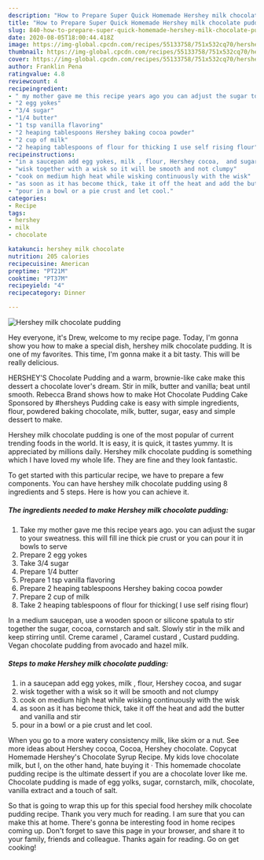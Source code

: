 ```yaml
---
description: "How to Prepare Super Quick Homemade Hershey milk chocolate pudding"
title: "How to Prepare Super Quick Homemade Hershey milk chocolate pudding"
slug: 840-how-to-prepare-super-quick-homemade-hershey-milk-chocolate-pudding
date: 2020-08-05T18:00:44.418Z
image: https://img-global.cpcdn.com/recipes/55133758/751x532cq70/hershey-milk-chocolate-pudding-recipe-main-photo.jpg
thumbnail: https://img-global.cpcdn.com/recipes/55133758/751x532cq70/hershey-milk-chocolate-pudding-recipe-main-photo.jpg
cover: https://img-global.cpcdn.com/recipes/55133758/751x532cq70/hershey-milk-chocolate-pudding-recipe-main-photo.jpg
author: Franklin Pena
ratingvalue: 4.8
reviewcount: 4
recipeingredient:
- " my mother gave me this recipe years ago you can adjust the sugar to your sweatness this will fill ine thick pie crust or you can pour it in bowls to serve"
- "2 egg yokes"
- "3/4 sugar"
- "1/4 butter"
- "1 tsp vanilla flavoring"
- "2 heaping tablespoons Hershey baking cocoa powder"
- "2 cup of milk"
- "2 heaping tablespoons of flour for thicking I use self rising flour"
recipeinstructions:
- "in a saucepan add egg yokes, milk , flour, Hershey cocoa,  and sugar"
- "wisk together with a wisk so it will be smooth and not clumpy"
- "cook on medium high heat while wisking continuously with the wisk"
- "as soon as it has become thick, take it off the heat and add the butter and vanilla and stir"
- "pour in a bowl or a pie crust and let cool."
categories:
- Recipe
tags:
- hershey
- milk
- chocolate

katakunci: hershey milk chocolate 
nutrition: 205 calories
recipecuisine: American
preptime: "PT21M"
cooktime: "PT37M"
recipeyield: "4"
recipecategory: Dinner

---
```



![Hershey milk chocolate pudding](https://img-global.cpcdn.com/recipes/55133758/751x532cq70/hershey-milk-chocolate-pudding-recipe-main-photo.jpg)

Hey everyone, it's Drew, welcome to my recipe page. Today, I'm gonna show you how to make a special dish, hershey milk chocolate pudding. It is one of my favorites. This time, I'm gonna make it a bit tasty. This will be really delicious.

HERSHEY&#39;S Chocolate Pudding and a warm, brownie-like cake make this dessert a chocolate lover&#39;s dream. Stir in milk, butter and vanilla; beat until smooth. Rebecca Brand shows how to make Hot Chocolate Pudding Cake Sponsored by #hersheys Pudding cake is easy with simple ingredients, flour, powdered baking chocolate, milk, butter, sugar, easy and simple dessert to make.

Hershey milk chocolate pudding is one of the most popular of current trending foods in the world. It is easy, it is quick, it tastes yummy. It is appreciated by millions daily. Hershey milk chocolate pudding is something which I have loved my whole life. They are fine and they look fantastic.


To get started with this particular recipe, we have to prepare a few components. You can have hershey milk chocolate pudding using 8 ingredients and 5 steps. Here is how you can achieve it.

<!--inarticleads1-->

##### The ingredients needed to make Hershey milk chocolate pudding:

1. Take  my mother gave me this recipe years ago. you can adjust the sugar to your sweatness. this will fill ine thick pie crust or you can pour it in bowls to serve
1. Prepare 2 egg yokes
1. Take 3/4 sugar
1. Prepare 1/4 butter
1. Prepare 1 tsp vanilla flavoring
1. Prepare 2 heaping tablespoons Hershey baking cocoa powder
1. Prepare 2 cup of milk
1. Take 2 heaping tablespoons of flour for thicking( I use self rising flour)


In a medium saucepan, use a wooden spoon or silicone spatula to stir together the sugar, cocoa, cornstarch and salt. Slowly stir in the milk and keep stirring until. Creme caramel , Caramel custard , Custard pudding. Vegan chocolate pudding from avocado and hazel milk. 

<!--inarticleads2-->

##### Steps to make Hershey milk chocolate pudding:

1. in a saucepan add egg yokes, milk , flour, Hershey cocoa,  and sugar
1. wisk together with a wisk so it will be smooth and not clumpy
1. cook on medium high heat while wisking continuously with the wisk
1. as soon as it has become thick, take it off the heat and add the butter and vanilla and stir
1. pour in a bowl or a pie crust and let cool.


When you go to a more watery consistency milk, like skim or a nut. See more ideas about Hershey cocoa, Cocoa, Hershey chocolate. Copycat Homemade Hershey&#39;s Chocolate Syrup Recipe. My kids love chocolate milk, but I, on the other hand, hate buying it · This homemade chocolate pudding recipe is the ultimate dessert if you are a chocolate lover like me. Chocolate pudding is made of egg yolks, sugar, cornstarch, milk, chocolate, vanilla extract and a touch of salt. 

So that is going to wrap this up for this special food hershey milk chocolate pudding recipe. Thank you very much for reading. I am sure that you can make this at home. There's gonna be interesting food in home recipes coming up. Don't forget to save this page in your browser, and share it to your family, friends and colleague. Thanks again for reading. Go on get cooking!
